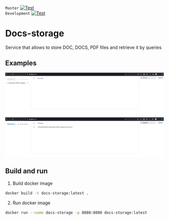 `Master` [![Test](https://github.com/OGSegu/Docs-storage/actions/workflows/gradle.yml/badge.svg)](https://github.com/OGSegu/Docs-storage/actions/workflows/gradle.yml)  
`Development` [![Test](https://github.com/OGSegu/Docs-storage/actions/workflows/gradle.yml/badge.svg?branch=development)](https://github.com/OGSegu/Docs-storage/actions/workflows/gradle.yml)
# Docs-storage
Service that allows to store DOC, DOCS, PDF files and retrieve it by queries

## Examples
![Файл загружен](images/img_file_loaded.png)
![Файл найден](images/img_file_founded.png)

## Build and run
1. Build docker image
```bash 
docker build -t docs-storage:latest .
```
2. Run docker image
```bash 
docker run --name docs-storage -p 8080:8080 docs-storage:latest
```
